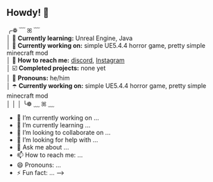 ## Howdy! 💜

╭❁ ﹋ ꕤ ﹋<br />
│ 🫧 **Currently learning:** Unreal Engine, Java <br />
│ 💜 **Currently working on:** simple UE5.4.4 horror game, pretty simple minecraft mod <br />
│‎ 🪻 **How to reach me:** [discord](https://discord.com/users/748861794637971547), [Instagram](https://www.instagram.com/taxi0k/) <br />
│ ☑️ **Completed projects:** none yet <br />
│ 🦄 **Pronouns:** he/him <br />
│ ☂️ **Currently working on:** simple UE5.4.4 horror game, pretty simple minecraft mod <br />
│ 
│ 
│
╰❁ ﹏ ꕤ ﹏

- 🔭 I’m currently working on ...
- 🌱 I’m currently learning ...
- 👯 I’m looking to collaborate on ...
- 🤔 I’m looking for help with ...
- 💬 Ask me about ...
- 📫 How to reach me: ...
- 😄 Pronouns: ...
- ⚡ Fun fact: ...
-->
